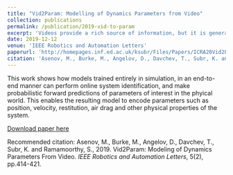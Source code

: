 ```yaml
---
title: "Vid2Param: Modelling of Dynamics Parameters from Video"
collection: publications
permalink: /publication/2019-vid-to-param
excerpt: 'Videos provide a rich source of information, but it is generally hard to extract dynamical parameters of interest. Inferring those parameters from a video stream would be beneficial for physical reasoning. Robots performing tasks in dynamic environments would benefit greatly from understanding the underlying environment motion, in order to make future predictions and to synthesize effective control policies that use this inductive bias. Online physical reasoning is therefore a fundamental requirement for robust autonomous agents. When the dynamics involves multiple modes (due to contacts or interactions between objects) and sensing must proceed directly from a rich sensory stream such as video, then traditional methods for system identification may not be well suited. We propose an approach wherein fast parameter estimation can be achieved directly from video. We integrate a physically based dynamics model with a recurrent variational autoencoder, by introducing an additional loss to enforce desired constraints. The model, which we call Vid2Param, can be trained entirely in simulation, in an end-to-end manner with domain randomization, to perform online system identification, and make probabilistic forward predictions of parameters of interest. This enables the resulting model to encode parameters such as position, velocity, restitution, air drag and other physical properties of the system. We illustrate the utility of this in physical experiments wherein a PR2 robot with a velocity constrained arm must intercept an unknown bouncing ball with partly occluded vision, by estimating the physical parameters of this ball directly from the video trace after the ball is released.'
date: 2019-12-12
venue: 'IEEE Robotics and Automation Letters'
paperurl: 'http://homepages.inf.ed.ac.uk/ksubr/Files/Papers/ICRA20Vid2Param.pdf'
citation: 'Asenov, M., Burke, M., Angelov, D., Davchev, T., Subr, K. and Ramamoorthy, S., 2019. Vid2Param: Modeling of Dynamics Parameters From Video. IEEE Robotics and Automation Letters, 5(2), pp.414-421.'
---
```

This work shows how models trained entirely in simulation, in an end-to-end manner can perform online system identification, and make probabilistic forward predictions of parameters of interest in the phyical world. This enables the resulting model to encode parameters such as position, velocity, restitution, air drag and other physical properties of the system.

[Download paper here](http://homepages.inf.ed.ac.uk/ksubr/Files/Papers/ICRA20Vid2Param.pdf)

Recommended citation: Asenov, M., Burke, M., Angelov, D., Davchev, T., Subr, K. and Ramamoorthy, S., 2019. Vid2Param: Modeling of Dynamics Parameters From Video. <i>IEEE Robotics and Automation Letters</i>, 5(2), pp.414-421.